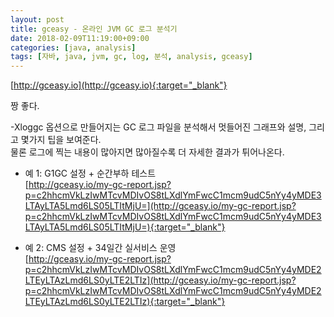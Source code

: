 ```yaml
---
layout: post
title: gceasy - 온라인 JVM GC 로그 분석기
date: 2018-02-09T11:19:00+09:00
categories: [java, analysis]
tags: [자바, java, jvm, gc, log, 분석, analysis, gceasy]
---
```


[http://gceasy.io](http://gceasy.io){:target="_blank"}

짱 좋다.

-Xloggc 옵션으로 만들어지는 GC 로그 파일을 분석해서 멋들어진 그래프와 설명, 그리고 몇가지 팁을 보여준다.  
물론 로그에 찍는 내용이 많아지면 많아질수록 더 자세한 결과가 튀어나온다.

* 예 1: G1GC 설정 + 순간부하 테스트  
  [http://gceasy.io/my-gc-report.jsp?p=c2hhcmVkLzIwMTcvMDIvOS8tLXdlYmFwcC1mcm9udC5nYy4yMDE3LTAyLTA5Lmd6LS05LTItMjU=](http://gceasy.io/my-gc-report.jsp?p=c2hhcmVkLzIwMTcvMDIvOS8tLXdlYmFwcC1mcm9udC5nYy4yMDE3LTAyLTA5Lmd6LS05LTItMjU=){:target="_blank"}

* 예 2: CMS 설정 + 34일간 실서비스 운영  
  [http://gceasy.io/my-gc-report.jsp?p=c2hhcmVkLzIwMTcvMDIvOS8tLXdlYmFwcC1mcm9udC5nYy4yMDE2LTEyLTAzLmd6LS0yLTE2LTIz](http://gceasy.io/my-gc-report.jsp?p=c2hhcmVkLzIwMTcvMDIvOS8tLXdlYmFwcC1mcm9udC5nYy4yMDE2LTEyLTAzLmd6LS0yLTE2LTIz){:target="_blank"}
